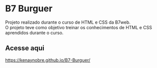 # B7 Burguer
Projeto realizado durante o curso de HTML e CSS da B7web.<br/>
O projeto teve como objetivo treinar os conhecimentos de HTML e CSS aprendidos durante o curso.<br/>
## Acesse aqui
https://kenaynobre.github.io/B7-Burguer/
